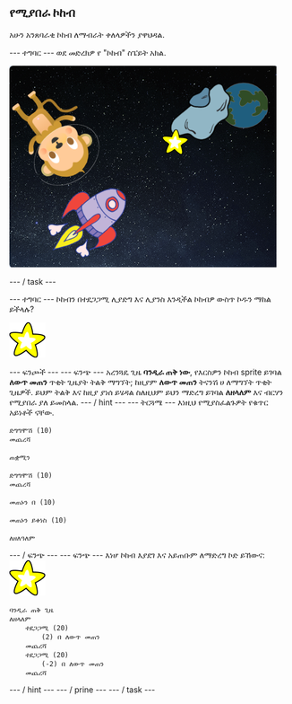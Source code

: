 ## የሚያበራ ኮከብ

አሁን አንጸባራቂ ኮከብ ለማብራት ቀለላዎችን ያዋህዳል.

\--- ተግባር \--- ወደ መድረክዎ የ "ኮከብ" ስፔይት አክል.

![የኮከብ ስፒት ማከል](images/space-star-sprite.png)

\--- / task \---

\--- ተግባር \--- ኮከብን በተደጋጋሚ ሊያድግ እና ሊያንስ እንዲችል ኮከብዎ ውስጥ ኮዱን ማከል ይችላሉ?

![የሚያበራ ኮከብ በመሞከር ላይ](images/sprite-star.png)

\--- ፍንጮች \--- \--- ፍንጭ \--- አረንጓዴ ጊዜ **ባንዲራ ጠቅ ነው**, የእርስዎን ኮከብ sprite ይገባል **ለውጥ መጠን** ጥቂት ጊዜያት ትልቅ ማግኘት; ከዚያም **ለውጥ መጠን** ትናንሽ ሀ ለማግኘት ጥቂት ጊዜዎች. ይህም ትልቅ እና ከዚያ ያነሰ ይሄዳል ስለዚህም ይህን ማድረግ ይገባል **ለዘላለም** እና ብርሃን የሚያበራ ያለ ይመስላል. \--- / hint \--- \--- ትርጓሜ \--- እነዚህ የሚያስፈልጉዎት የቁጥር አይነቶች ናቸው.

```blocks3
ድግግሞሽ (10)
መጨረሻ

ጠቋሚን

ድግግሞሽ (10)
መጨረሻ

መጠኑን በ (10)

መጠኑን ይቀነስ (10)

ለዘለዓለም
```

\--- / ፍንጭ \--- \--- ፍንጭ \--- እነሆ ኮከብ እያደገ እና አይጠቡም ለማድረግ ኮድ ይኸውና: ![ኮከብ ስፔር](images/sprite-star.png)

```blocks3
ባንዲራ ጠቅ ጊዜ
ለዘላለም
    ተደጋጋሚ (20)
        (2) በ ለውጥ መጠን
    መጨረሻ
    ተደጋጋሚ (20)
        (-2) በ ለውጥ መጠን
    መጨረሻ

```

\--- / hint \--- \--- / prine \--- \--- / task \---